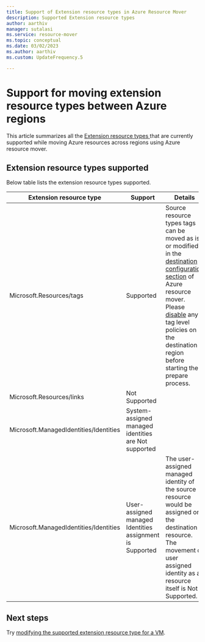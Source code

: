 ```yaml
---
title: Support of Extension resource types in Azure Resource Mover
description: Supported Extension resource types  
author: aarthiv
manager: sutalasi
ms.service: resource-mover
ms.topic: conceptual
ms.date: 03/02/2023
ms.author: aarthiv
ms.custom: UpdateFrequency.5

---
```


# Support for moving extension resource types between Azure regions

This article summarizes all the [Extension resource types ](/articles/azure-resource-manager/management/extension-resource-types.md)that are currently supported while moving Azure resources across regions using Azure resource mover.


## Extension resource types supported

Below table lists the extension resource types supported.

**Extension resource type** | **Support** |**Details**
--- | --- | --- |
Microsoft.Resources/tags | Supported | Source resource types tags can be moved as is or modified in the [destination configuration section](modify-target-settings.md) of Azure resource mover. Please [disable](../governance/policy/concepts/effects.md#disabled) any tag level policies on the destination region before starting the prepare process. 
Microsoft.Resources/links | Not Supported
Microsoft.ManagedIdentities/Identities |System-assigned managed identities are Not supported  
Microsoft.ManagedIdentities/Identities |User-assigned managed Identities assignment is Supported | The user-assigned managed identity of the source resource would be assigned on the destination resource. The movement of user assigned identity as a resource itself is Not Supported.


## Next steps

Try [modifying the supported extension resource type for a VM](modify-target-settings.md).
